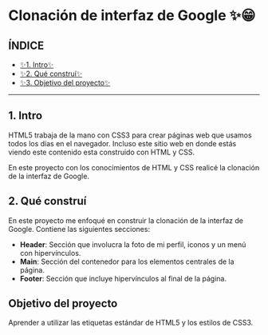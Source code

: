 # Clonación de interfaz de Google ✨😁

## ÍNDICE

* [✨1. Intro✨](https://github.com/anahilozanotecno/clondegoogle/blob/main/README.md#1-intro)
* [✨2. Qué construí✨](https://github.com/anahilozanotecno/clondegoogle/blob/main/README.md#2-qu%C3%A9-constru%C3%AD)
* [✨3. Objetivo del proyecto✨](https://github.com/anahilozanotecno/clondegoogle/blob/main/README.md#objetivo-del-proyecto)

****

## 1. Intro
HTML5 trabaja de la mano con CSS3 para crear páginas web que usamos todos los días en el navegador. Incluso este sitio web en donde estás viendo este contenido esta construido con HTML y CSS.

En este proyecto con los conocimientos de HTML y CSS realicé la clonación de la interfaz de Google.

## 2. Qué construí
En este proyecto me enfoqué en construir la clonación de la interfaz de Google. Contiene las siguientes secciones:

* **Header**: Sección que involucra la foto de mi perfil, iconos y un menú con hipervínculos.
* **Main**: Sección del contenedor para los elementos centrales de la página.
* **Footer**: Sección que incluye hipervínculos al final de la página.

## Objetivo del proyecto
Aprender a utilizar las etiquetas estándar de HTML5 y los estilos de CSS3.


